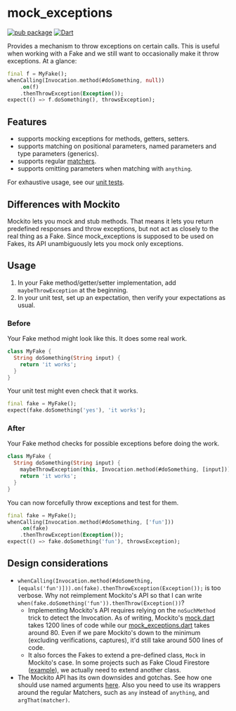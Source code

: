 # mock_exceptions

[![pub package](https://img.shields.io/pub/v/mock_exceptions.svg)](https://pub.dartlang.org/packages/mock_exceptions)
[![Dart](https://github.com/atn832/mock_exceptions/actions/workflows/dart.yml/badge.svg)](https://github.com/atn832/mock_exceptions/actions/workflows/dart.yml)

Provides a mechanism to throw exceptions on certain calls. This is useful when working with a Fake and we still want to occasionally make it throw exceptions. At a glance:

```dart
final f = MyFake();
whenCalling(Invocation.method(#doSomething, null))
    .on(f)
    .thenThrowException(Exception());
expect(() => f.doSomething(), throwsException);
```

## Features

- supports mocking exceptions for methods, getters, setters.
- supports matching on positional parameters, named parameters and type parameters (generics).
- supports regular [matchers](https://pub.dev/documentation/matcher/latest/matcher/matcher-library.html).
- supports omitting parameters when matching with `anything`.

For exhaustive usage, see our [unit tests](https://github.com/atn832/mock_exceptions/blob/main/test/mock_exceptions_test.dart).

## Differences with Mockito

Mockito lets you mock and stub methods. That means it lets you return predefined responses and throw exceptions, but not act as closely to the real thing as a Fake. Since mock_exceptions is supposed to be used on Fakes, its API unambiguously lets you mock only exceptions.

## Usage

1. In your Fake method/getter/setter implementation, add `maybeThrowException` at the beginning.
1. In your unit test, set up an expectation, then verify your expectations as usual.

### Before

Your Fake method might look like this. It does some real work.

```dart
class MyFake {
  String doSomething(String input) {
    return 'it works';
  }
}
```

Your unit test might even check that it works.

```dart
final fake = MyFake();
expect(fake.doSomething('yes'), 'it works');
```

### After

Your Fake method checks for possible exceptions before doing the work.

```dart
class MyFake {
  String doSomething(String input) {
    maybeThrowException(this, Invocation.method(#doSomething, [input]));
    return 'it works';
  }
}
```

You can now forcefully throw exceptions and test for them.

```dart
final fake = MyFake();
whenCalling(Invocation.method(#doSomething, ['fun']))
    .on(fake)
    .thenThrowException(Exception());
expect(() => fake.doSomething('fun'), throwsException);
```

## Design considerations

- `whenCalling(Invocation.method(#doSomething, [equals('fun')])).on(fake).thenThrowException(Exception());` is too verbose. Why not reimplement Mockito's API so that I can write `when(fake.doSomething('fun')).thenThrow(Exception())`?
  - Implementing Mockito's API requires relying on the `noSuchMethod` trick to detect the Invocation. As of writing, Mockito's [mock.dart](https://github.com/dart-lang/mockito/blob/master/lib/src/mock.dart) takes 1200 lines of code while our [mock_exceptions.dart](https://github.com/atn832/mock_exceptions/blob/main/lib/src/mock_exceptions.dart) takes around 80. Even if we pare Mockito's down to the minimum (excluding verifications, captures), it'd still take around 500 lines of code.
  - It also forces the Fakes to extend a pre-defined class, `Mock` in Mockito's case. In some projects such as Fake Cloud Firestore ([example](https://github.com/atn832/fake_cloud_firestore/blob/ac1d536f43048a152f78e643315f3f9326722d3e/lib/src/mock_collection_reference.dart#L16)), we actually need to extend another class.
- The Mockito API has its own downsides and gotchas. See how one should use named arguments [here](https://pub.dev/packages/mockito#named-arguments). Also you need to use its wrappers around the regular Matchers, such as `any` instead of `anything`, and `argThat(matcher)`.
